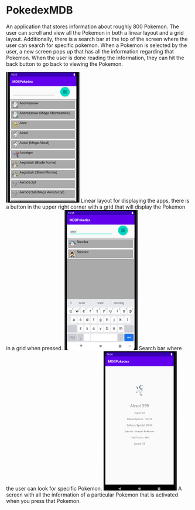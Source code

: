 # PokedexMDB

An application that stores information about roughly 800 Pokemon. The user can scroll and view all the Pokemon in both a linear layout and a grid layout. Additionally, there is a search bar at the top of the screen where the user can search for specific pokemon. When a Pokemon is selected by the user, a new screen pops up that has all the information regarding that Pokemon. When the user is done reading the information, they can hit the back button to go back to viewing the Pokemon. 

<img src = "/Linear_Pokedex.png" width = "200">
Linear layout for displaying the apps, there is a button in the upper right corner with a grid that will display the Pokemon in a grid when pressed.

<img src = "/search_poke.PNG" width = "200">
Search bar where the user can look for specific Pokemon.

<img src = "/display_poke.png" width = "200">
A screen with all the information of a particular Pokemon that is activated when you press that Pokemon.
